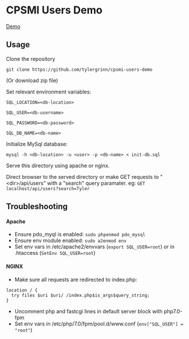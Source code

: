 # CPSMI Users Demo

[Demo](http://cpsmi-users.tygr.info)

## Usage

Clone the repository

```git clone https://github.com/tylergrinn/cpsmi-users-demo```

(Or download zip file)

Set relevant environment variables:

```SQL_LOCATION=<db-location>```

```SQL_USER=<db-username>```

```SQL_PASSWORD=<db-password>```

```SQL_DB_NAME=<db-name>```

Initialize MySql database:

```mysql -h <db-location> -u <user> -p <db-name> < init-db.sql```

Serve this directory using apache or nginx.

Direct browser to the served directory or make GET requests to "\<dir\>/api/users" with a "search" query paramater. eg: `GET localhost/api/users?search=Tyler`

## Troubleshooting

#### Apache
* Ensure pdo_myql is enabled: `sudo phpenmod pdo_mysql`
* Ensure env module enabled: `sudo a2enmod env`
* Set env vars in /etc/apache2/envvars (`export SQL_USER=root`) or in .htaccess (`SetEnv SQL_USER=root`)

#### NGINX
* Make sure all requests are redirected to index.php:
```
location / {
  try files $uri $uri/ /index.php$is_args$query_string;
}
```
* Uncomment php and fastcgi lines in default server block with php7.0-fpm
* Set env vars in /etc/php/7.0/fpm/pool.d/www\.conf (`env["SQL_USER"] = "root"`)

